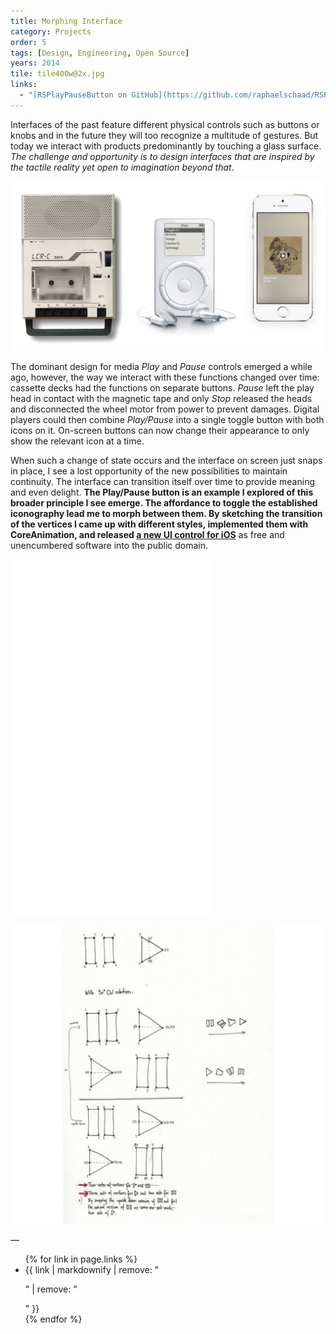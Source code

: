 ```yaml
---
title: Morphing Interface
category: Projects
order: 5
tags: [Design, Engineering, Open Source]
years: 2014
tile: tile400w@2x.jpg
links:
  - "[RSPlayPauseButton on GitHub](https://github.com/raphaelschaad/RSPlayPauseButton)"
---
```

Interfaces of the past feature different physical controls such as buttons or knobs and in the future they will too recognize a multitude of gestures. But today we interact with products predominantly by touching a glass surface. *The challenge and opportunity is to design interfaces that are inspired by the tactile reality yet open to imagination beyond that*.

![Media Control Interface History](images/morphing-interface/media-control-interface-history.jpg)

The dominant design for media *Play* and *Pause* controls emerged a while ago, however, the way we interact with these functions changed over time: cassette decks had the functions on separate buttons. *Pause* left the play head in contact with the magnetic tape and only *Stop* released the heads and disconnected the wheel motor from power to prevent damages. Digital players could then combine *Play/Pause* into a single toggle button with both icons on it. On-screen buttons can now change their appearance to only show the relevant icon at a time.

When such a change of state occurs and the interface on screen just snaps in place, I see a lost opportunity of the new possibilities to maintain continuity. The interface can transition itself over time to provide meaning and even delight. **The Play/Pause button is an example I explored of this broader principle I see emerge. The affordance to toggle the established iconography lead me to morph between them. By sketching the transition of the vertices I came up with different styles, implemented them with CoreAnimation, and released [a new UI control for iOS](https://github.com/raphaelschaad/RSPlayPauseButton)** as free and unencumbered software into the public domain.

<iframe src="//player.vimeo.com/video/111913883?title=0&byline=0&portrait=0&color=b2dfdb&autoplay=1&loop=1" width="320" height="569" frameborder="0" webkitallowfullscreen mozallowfullscreen allowfullscreen></iframe>

![Morphing Play-Pause Button Sketch](images/morphing-interface/morphing-play-pause-button-sketch.jpg)

—
<ul>
{% for link in page.links %}
  <li>{{ link | markdownify | remove: "<p>" | remove: "</p>" }}</li>
{% endfor %}
</ul>
